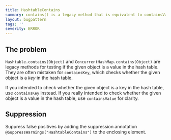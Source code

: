 ```yaml
---
title: HashtableContains
summary: contains() is a legacy method that is equivalent to containsValue()
layout: bugpattern
tags: ''
severity: ERROR
---
```


<!--
*** AUTO-GENERATED, DO NOT MODIFY ***
To make changes, edit the @BugPattern annotation or the explanation in docs/bugpattern.
-->


## The problem
`Hashtable.contains(Object)` and `ConcurrentHashMap.contains(Object)` are legacy
methods for testing if the given object is a value in the hash table. They are
often mistaken for `containsKey`, which checks whether the given object is a
*key* in the hash table.

If you intended to check whether the given object is a key in the hash table,
use `containsKey` instead. If you really intended to check whether the given
object is a value in the hash table, use `containsValue` for clarity.

## Suppression
Suppress false positives by adding the suppression annotation `@SuppressWarnings("HashtableContains")` to the enclosing element.

